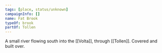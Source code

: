 ```yaml
---
tags: [place, status/unknown]
campaignInfo: []
name: Fat Brook
typeOf: brook
partOf: Tollen
---
```


A small river flowing south into the [[Volta]], through [[Tollen]]. Covered and built over. 